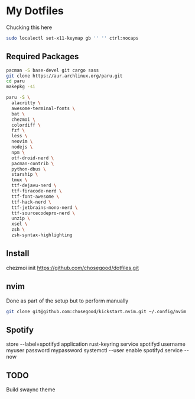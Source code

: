 # My Dotfiles

Chucking this here
```bash
sudo localectl set-x11-keymap gb '' '' ctrl:nocaps
```

## Required Packages
```bash
pacman -S base-devel git cargo sass
git clone https://aur.archlinux.org/paru.git
cd paru
makepkg -si
```

```bash
paru -S \
  alacritty \
  awesome-terminal-fonts \
  bat \
  chezmoi \
  colordiff \
  fzf \
  less \
  neovim \
  nodejs \
  npm \
  otf-droid-nerd \
  pacman-contrib \
  python-dbus \
  starship \
  tmux \
  ttf-dejavu-nerd \
  ttf-firacode-nerd \
  ttf-font-awesome \
  ttf-hack-nerd \
  ttf-jetbrains-mono-nerd \
  ttf-sourcecodepro-nerd \
  unzip \
  xsel \
  zsh \
  zsh-syntax-highlighting
```
## Install
chezmoi init https://github.com/chosegood/dotfiles.git

## nvim
Done as part of the setup but to perform manually
```bash
git clone git@github.com:chosegood/kickstart.nvim.git ~/.config/nvim
```

## Spotify
store --label=spotifyd application rust-keyring service spotifyd username myuser password mypassword
systemctl --user enable spotifyd.service --now

## TODO
Build swaync theme
